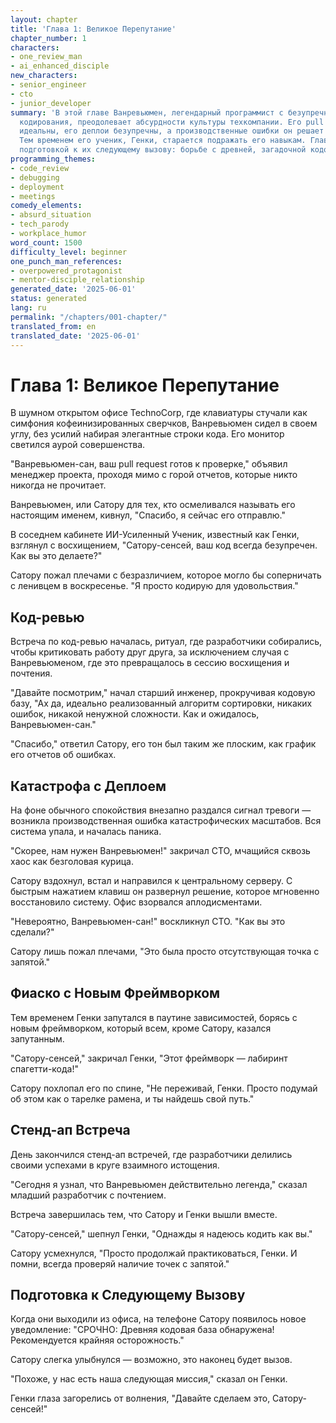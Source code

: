 ```yaml
---
layout: chapter
title: 'Глава 1: Великое Перепутание'
chapter_number: 1
characters:
- one_review_man
- ai_enhanced_disciple
new_characters:
- senior_engineer
- cto
- junior_developer
summary: 'В этой главе Ванревьюмен, легендарный программист с безупречными навыками
  кодирования, преодолевает абсурдности культуры техкомпании. Его pull request''ы
  идеальны, его деплои безупречны, а производственные ошибки он решает с легкостью.
  Тем временем его ученик, Генки, старается подражать его навыкам. Глава заканчивается
  подготовкой к их следующему вызову: борьбе с древней, загадочной кодовой базой.'
programming_themes:
- code_review
- debugging
- deployment
- meetings
comedy_elements:
- absurd_situation
- tech_parody
- workplace_humor
word_count: 1500
difficulty_level: beginner
one_punch_man_references:
- overpowered_protagonist
- mentor-disciple_relationship
generated_date: '2025-06-01'
status: generated
lang: ru
permalink: "/chapters/001-chapter/"
translated_from: en
translated_date: '2025-06-01'
---
```


# Глава 1: Великое Перепутание

В шумном открытом офисе TechnoCorp, где клавиатуры стучали как симфония кофеинизированных сверчков, Ванревьюмен сидел в своем углу, без усилий набирая элегантные строки кода. Его монитор светился аурой совершенства.

"Ванревьюмен-сан, ваш pull request готов к проверке," объявил менеджер проекта, проходя мимо с горой отчетов, которые никто никогда не прочитает.

Ванревьюмен, или Сатору для тех, кто осмеливался называть его настоящим именем, кивнул, "Спасибо, я сейчас его отправлю."

В соседнем кабинете ИИ-Усиленный Ученик, известный как Генки, взглянул с восхищением, "Сатору-сенсей, ваш код всегда безупречен. Как вы это делаете?"

Сатору пожал плечами с безразличием, которое могло бы соперничать с ленивцем в воскресенье. "Я просто кодирую для удовольствия."

## Код-ревью
Встреча по код-ревью началась, ритуал, где разработчики собирались, чтобы критиковать работу друг друга, за исключением случая с Ванревьюменом, где это превращалось в сессию восхищения и почтения.

"Давайте посмотрим," начал старший инженер, прокручивая кодовую базу, "Ах да, идеально реализованный алгоритм сортировки, никаких ошибок, никакой ненужной сложности. Как и ожидалось, Ванревьюмен-сан."

"Спасибо," ответил Сатору, его тон был таким же плоским, как график его отчетов об ошибках.

## Катастрофа с Деплоем
На фоне обычного спокойствия внезапно раздался сигнал тревоги — возникла производственная ошибка катастрофических масштабов. Вся система упала, и началась паника.

"Скорее, нам нужен Ванревьюмен!" закричал CTO, мчащийся сквозь хаос как безголовая курица.

Сатору вздохнул, встал и направился к центральному серверу. С быстрым нажатием клавиш он развернул решение, которое мгновенно восстановило систему. Офис взорвался аплодисментами.

"Невероятно, Ванревьюмен-сан!" воскликнул CTO. "Как вы это сделали?"

Сатору лишь пожал плечами, "Это была просто отсутствующая точка с запятой."

## Фиаско с Новым Фреймворком
Тем временем Генки запутался в паутине зависимостей, борясь с новым фреймворком, который всем, кроме Сатору, казался запутанным.

"Сатору-сенсей," закричал Генки, "Этот фреймворк — лабиринт спагетти-кода!"

Сатору похлопал его по спине, "Не переживай, Генки. Просто подумай об этом как о тарелке рамена, и ты найдешь свой путь."

## Стенд-ап Встреча
День закончился стенд-ап встречей, где разработчики делились своими успехами в круге взаимного истощения.

"Сегодня я узнал, что Ванревьюмен действительно легенда," сказал младший разработчик с почтением.

Встреча завершилась тем, что Сатору и Генки вышли вместе.

"Сатору-сенсей," шепнул Генки, "Однажды я надеюсь кодить как вы."

Сатору усмехнулся, "Просто продолжай практиковаться, Генки. И помни, всегда проверяй наличие точек с запятой."

## Подготовка к Следующему Вызову
Когда они выходили из офиса, на телефоне Сатору появилось новое уведомление: "СРОЧНО: Древняя кодовая база обнаружена! Рекомендуется крайняя осторожность."

Сатору слегка улыбнулся — возможно, это наконец будет вызов.

"Похоже, у нас есть наша следующая миссия," сказал он Генки.

Генки глаза загорелись от волнения, "Давайте сделаем это, Сатору-сенсей!"

